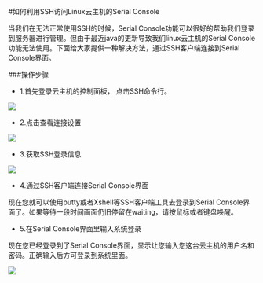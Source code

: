 <!-- --- tag: 云主机 console ssh -->

<!-- --- title: 如何利用SSH访问Linux云主机的Serial Console -->
#如何利用SSH访问Linux云主机的Serial Console

当我们在无法正常使用SSH的时候，Serial Console功能可以很好的帮助我们登录到服务器进行管理。但由于最近java的更新导致我们linux云主机的Serial Console功能无法使用。下面给大家提供一种解决方法，通过SSH客户端连接到Serial Console界面。

###操作步骤

* 1.首先登录云主机的控制面板， 点击SSH命令行。

![](http://i1.51hosting.com/2013-11-27_15_14_console_ssh1.png)

* 2.点击查看连接设置

![](http://i1.51hosting.com/2013-11-27_15_15_console_ssh2.png)

* 3.获取SSH登录信息

![](http://i1.51hosting.com/2013-11-27_15_15_console_ssh3.png)

* 4.通过SSH客户端连接Serial Console界面

现在您就可以使用putty或者Xshell等SSH客户端工具去登录到Serial Console界面了。如果等待一段时间画面仍旧停留在waiting，请按鼠标或者键盘唤醒。

* 5.在Serial Console界面里输入系统登录

现在您已经登录到了Serial Console界面，显示让您输入您这台云主机的用户名和密码。正确输入后方可登录到系统里面。

![](http://i1.51hosting.com/2013-11-27_15_23_console_ssh4.png)